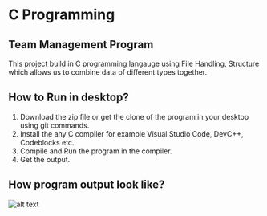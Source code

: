# C Programming
## Team Management Program 
This project build in C programming langauge using File Handling, Structure which allows us to combine data of different types together.

## How to Run in desktop?
1. Download the zip file or get the clone of the program in your desktop using git commands.
2. Install the any C compiler for example Visual Studio Code, DevC++, Codeblocks etc.
3. Compile and Run the program in the compiler.
4. Get the output.

## How program output look like?

![alt text](https://github.com/SSukhvant/C-Project/blob/master/Screenshot.png)

